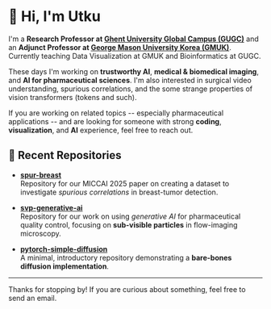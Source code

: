 # 👋 Hi, I'm Utku

I'm a **Research Professor at [Ghent University Global Campus (GUGC)](https://www.ghent.ac.kr/)** and an **Adjunct Professor at [George Mason University Korea (GMUK)](https://masonkorea.gmu.edu/)**.  Currently teaching Data Visualization at GMUK and Bioinformatics at GUGC.

These days I'm working on **trustworthy AI**, **medical & biomedical imaging**, and **AI for pharmaceutical sciences**. I'm also interested in surgical video understanding, spurious correlations, and the some strange properties of vision transformers (tokens and such).

If you are working on related topics -- especially pharmaceutical applications -- and are looking for someone with strong **coding**, **visualization**, and **AI** experience, feel free to reach out.

## 🚀 Recent Repositories

- **[spur-breast](https://github.com/utkuozbulak/SpurBreast)**  
  Repository for our MICCAI 2025 paper on creating a dataset to investigate *spurious correlations* in breast-tumor detection.

- **[svp-generative-ai](https://github.com/utkuozbulak/svp-generative-ai)**  
  Repository for our work on using *generative AI* for pharmaceutical quality control, focusing on **sub-visible particles** in flow-imaging microscopy.

- **[pytorch-simple-diffusion](https://github.com/utkuozbulak/pytorch-simple-diffusion)**  
  A minimal, introductory repository demonstrating a **bare-bones diffusion implementation**.

---

Thanks for stopping by! If you are curious about something, feel free to send an email.

